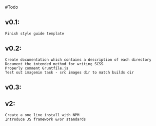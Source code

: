#Todo

## v0.1:
	Finish style guide template

## v0.2:
	Create documentation which contains a description of each directory
	Document the intended method for writing SCSS
	Properly comment Gruntfile.js
	Test out imagemin task - src images dir to match builds dir

## v0.3:

## v2:
	Create a one line install with NPM
	Introduce JS framework &/or standards